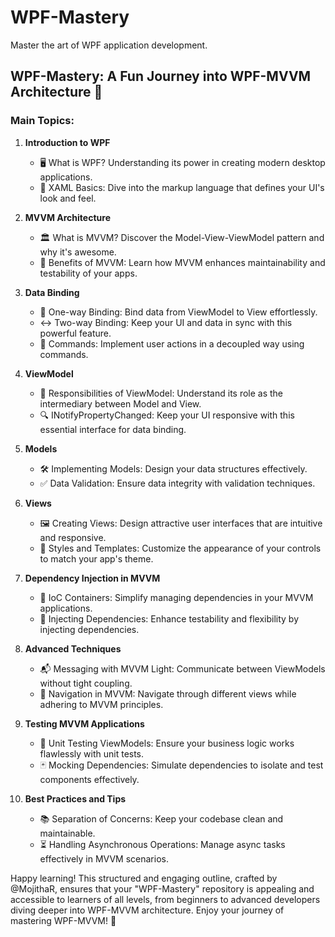 # WPF-Mastery
Master the art of WPF application development.

## WPF-Mastery: A Fun Journey into WPF-MVVM Architecture 🚀

### Main Topics:

1. **Introduction to WPF**
   - 🖥️ What is WPF? Understanding its power in creating modern desktop applications.
   - 🎨 XAML Basics: Dive into the markup language that defines your UI's look and feel.

2. **MVVM Architecture**
   - 🏛️ What is MVVM? Discover the Model-View-ViewModel pattern and why it's awesome.
   - 🌟 Benefits of MVVM: Learn how MVVM enhances maintainability and testability of your apps.

3. **Data Binding**
   - 🔄 One-way Binding: Bind data from ViewModel to View effortlessly.
   - ↔️ Two-way Binding: Keep your UI and data in sync with this powerful feature.
   - 📜 Commands: Implement user actions in a decoupled way using commands.

4. **ViewModel**
   - 🧠 Responsibilities of ViewModel: Understand its role as the intermediary between Model and View.
   - 🔍 INotifyPropertyChanged: Keep your UI responsive with this essential interface for data binding.

5. **Models**
   - 🛠️ Implementing Models: Design your data structures effectively.
   - ✅ Data Validation: Ensure data integrity with validation techniques.

6. **Views**
   - 🖼️ Creating Views: Design attractive user interfaces that are intuitive and responsive.
   - 🎨 Styles and Templates: Customize the appearance of your controls to match your app's theme.

7. **Dependency Injection in MVVM**
   - 🧩 IoC Containers: Simplify managing dependencies in your MVVM applications.
   - 🔄 Injecting Dependencies: Enhance testability and flexibility by injecting dependencies.

8. **Advanced Techniques**
   - 📬 Messaging with MVVM Light: Communicate between ViewModels without tight coupling.
   - 🚪 Navigation in MVVM: Navigate through different views while adhering to MVVM principles.

9. **Testing MVVM Applications**
   - 🧪 Unit Testing ViewModels: Ensure your business logic works flawlessly with unit tests.
   - 🃏 Mocking Dependencies: Simulate dependencies to isolate and test components effectively.

10. **Best Practices and Tips**
    - 📚 Separation of Concerns: Keep your codebase clean and maintainable.
    - ⏳ Handling Asynchronous Operations: Manage async tasks effectively in MVVM scenarios.

Happy learning! This structured and engaging outline, crafted by @MojithaR, ensures that your "WPF-Mastery" repository is appealing and accessible to learners of all levels, from beginners to advanced developers diving deeper into WPF-MVVM architecture. Enjoy your journey of mastering WPF-MVVM! 🚀

